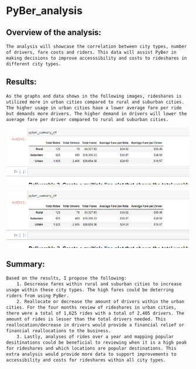# PyBer_analysis
## Overview of the analysis: 
    The analysis will showcase the correlation between city types, number of drivers, fare costs and riders. This data will assist PyBer in making decisions to improve accesssibility and costs to rideshares in different city types. 

## Results: 
    As the graphs and data shows in the following images, rideshares is utilized more in urban cities compared to rural and suburban cities. The higher usage in urban cities have a lower average fare per ride but demands more drivers. The higher demand in drivers will lower the average fare per driver compared to rural and suburban cities. 

![Deliverable_1.png](resources/Deliverable_1.png)


![Pyber_fare_summary.png](resources/Deliverable_1.png)


## Summary: 
    Based on the results, I propose the following: 
        1. Descrease fares within rural and suburban cities to increase usage within these city types. The high fares could be deterring riders from using PyBer. 
        2. Reallocate or decrease the amount of drivers within the urban cities. For the four months review of rideshares in urban cities, there were a total of 1,625 rides with a total of 2,405 drivers. The amount of rides is lesser than the total drivers needed. This reallocation/decrease in drivers would provide a financial relief or financial reallocations to the business. 
        3. Lastly, analyses of rides over a year and mapping popular desitinations could be beneficial to reviewing when it is a high peak for rideshares and which locations are popular destinations. This extra analysis would provide more data to support improvements to accessibility and costs for rideshares within all city types. 

        


